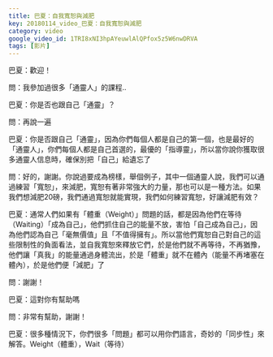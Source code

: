 ```yaml
---
title: 巴夏：自我寬恕與減肥
key: 20180114_video_巴夏：自我寬恕與減肥
category: video
google_video_id: 1TRI8xNI3hpAYeuwlAlQPfox5z5W6nwDRVA
tags: [影片]
---
```


巴夏：歡迎！

問：我參加過很多「通靈人」的課程..

巴夏：你是否也跟自己「通靈」？

問：再說一遍

巴夏：你是否跟自己「通靈」，因為你們每個人都是自己的第一個，也是最好的「通靈人」，你們每個人都是自己首選的，最優的「指導靈」，所以當你說你獲取很多通靈人信息時，確保別把「自己」給遺忘了

問：好的，謝謝。你說過要成為榜樣，舉個例子，其中一個通靈人說，我們可以通過練習「寬恕」，來減肥，寬恕有著非常強大的力量，那也可以是一種方法。如果我們想減肥20磅，我們通過寬恕就能實現，我們如何練習寬恕，好讓減肥有效？

巴夏：通常人們如果有「體重（Weight）」問題的話，都是因為他們在等待（Waiting）「成為自己」，他們抓住自己的能量不放，害怕「自己成為自己」，因為他們認為自己「毫無價值」且「不值得擁有」。所以當他們寬恕自己對自己的這些限制性的負面看法，並自我寬恕來釋放它們，於是他們就不再等待，不再猶豫，他們讓「真我」的能量通過身體流出，於是「體重」就不在體內（能量不再堵塞在體內），於是他們便「減肥」了

問：謝謝！

巴夏：這對你有幫助嗎

問：非常有幫助，謝謝！

巴夏：很多種情況下，你們很多「問題」都可以用你們語言，奇妙的「同步性」來解答。Weight（體重），Wait（等待）
